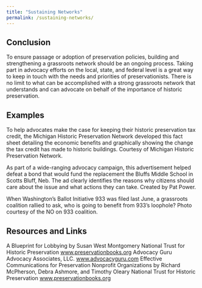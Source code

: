 ```yaml
---
title: "Sustaining Networks"
permalink: /sustaining-networks/
---
```


## Conclusion

To ensure passage or adoption of preservation policies, building and strengthening a grassroots network should be an ongoing process. Taking part in advocacy efforts on the local, state, and federal level is a great way to keep in touch with the needs and priorities of preservationists. There is no limit to what can be accomplished with a strong grassroots network that understands and can advocate on behalf of the importance of historic preservation.

## Examples

To help advocates make the case for keeping their historic preservation tax credit, the Michigan Historic Preservation Network developed this fact sheet detailing the economic benefits and graphically showing the change the tax credit has made to historic buildings. Courtesy of Michigan Historic Preservation Network.

As part of a wide-ranging advocacy campaign, this advertisement helped defeat a bond that would fund the replacement the Bluffs Middle School in Scotts Bluff, Neb. The ad clearly identifies the reasons why citizens should care about the issue and what actions they can take. Created by Pat Power.

 When Washington’s Ballot Initiative 933 was filed last June, a grassroots coalition rallied to ask, who is going to benefit from 933’s loophole? Photo courtesy of the NO on 933 coalition.

## Resources and Links

A Blueprint for Lobbying
by Susan West Montgomery
National Trust for Historic Preservation www.preservationbooks.org
Advocacy Guru
Advocacy Associates, LLC. www.advocacyguru.com
Effective Communications for Preservation Nonprofit Organizations
by Richard McPherson, Debra Ashmore, and Timothy Oleary National Trust for Historic Preservation www.preservationbooks.org
